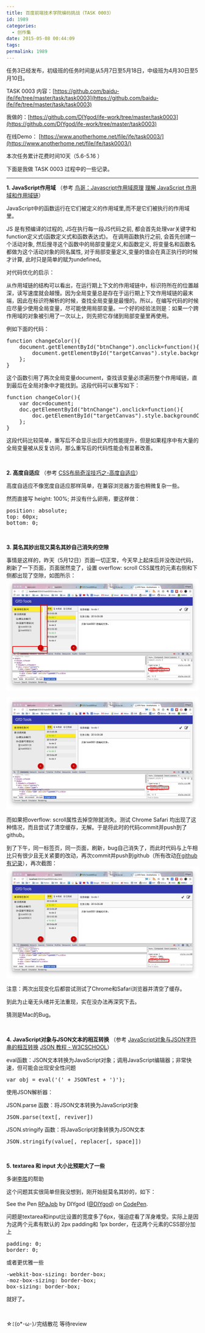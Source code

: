 ```yaml
---
title: 百度前端技术学院编码挑战（TASK 0003）
id: 1989
categories:
  - 创作集
date: 2015-05-08 00:44:09
tags:
permalink: 1989 
---
```


任务3已经发布，初级班的任务时间是从5月7日至5月18日，中级班为4月30日至5月10日。

TASK 0003 内容：[https://github.com/baidu-ife/ife/tree/master/task/task0003](https://github.com/baidu-ife/ife/tree/master/task/task0003)

我做的：[https://github.com/DIYgod/ife-work/tree/master/task0003](https://github.com/DIYgod/ife-work/tree/master/task0003)

在线Demo： [https://www.anotherhome.net/file/ife/task0003/](https://www.anotherhome.net/file/ife/task0003/)

本次任务累计花费时间10天（5.6-5.16 ）

下面是我做 TASK 0003 过程中的一些记录。<!--more-->

* * *

**1. JavaScript作用域** （参考 [鸟哥：Javascript作用域原理](http://www.laruence.com/2009/05/28/863.html) [理解 JavaScript 作用域和作用域链](http://www.cnblogs.com/lhb25/archive/2011/09/06/javascript-scope-chain.html)）

JavaScript中的函数运行在它们被定义的作用域里,而不是它们被执行的作用域里。

JS 是有预编译的过程的, JS在执行每一段JS代码之前, 都会首先处理var关键字和function定义式(函数定义式和函数表达式)。
在调用函数执行之前, 会首先创建一个活动对象, 然后搜寻这个函数中的局部变量定义,和函数定义, 将变量名和函数名都做为这个活动对象的同名属性, 对于局部变量定义,变量的值会在真正执行的时候才计算, 此时只是简单的赋为undefined。

对代码优化的启示：

从作用域链的结构可以看出，在运行期上下文的作用域链中，标识符所在的位置越深，读写速度就会越慢。因为全局变量总是存在于运行期上下文作用域链的最末端，因此在标识符解析的时候，查找全局变量是最慢的。所以，在编写代码的时候应尽量少使用全局变量，尽可能使用局部变量。一个好的经验法则是：如果一个跨作用域的对象被引用了一次以上，则先把它存储到局部变量里再使用。

例如下面的代码：
<pre class="lang:default decode:true ">function changeColor(){
    document.getElementById("btnChange").onclick=function(){
        document.getElementById("targetCanvas").style.backgroundColor="red";
    };
}</pre>
这个函数引用了两次全局变量document，查找该变量必须遍历整个作用域链，直到最后在全局对象中才能找到。这段代码可以重写如下：
<pre class="lang:default decode:true ">function changeColor(){
    var doc=document;
    doc.getElementById("btnChange").onclick=function(){
        doc.getElementById("targetCanvas").style.backgroundColor="red";
    };
}</pre>
这段代码比较简单，重写后不会显示出巨大的性能提升，但是如果程序中有大量的全局变量被从反复访问，那么重写后的代码性能会有显著改善。

&nbsp;

**2. 高度自适应** （参考 [CSS布局奇淫技巧之-高度自适应](http://www.cnblogs.com/2050/archive/2012/07/30/2615260.html)）

高度自适应不像宽度自适应那样简单，在兼容浏览器方面也稍微复杂一些。

然而直接写 height: 100%; 并没有什么卵用，要这样做：
<pre class="lang:default decode:true ">position: absolute;
top: 60px;
bottom: 0;</pre>
&nbsp;

**3\. 莫名其妙出现又莫名其妙自己消失的空隙**

事情是这样的，昨天（5月12日）页面一切正常，今天早上起床后并没改动代码，刷新了一下页面，页面居然变了，设置 overflow: scroll CSS属性的元素右侧和下侧都出现了空隙，如图所示：![](/images/ife-fold/task0003_1.png)

![](/images/ife-fold/task0003_2.png)

而如果把overflow: scroll属性去掉空隙就消失。测试 Chrome Safari 均出现了这种情况，而且尝试了清空缓存，无解。于是将此时的代码commit并push到了github。

到了下午，同一标签页，同一页面，刷新，bug自己消失了，而此时代码与上午相比只有很少且无关紧要的改动，再次commit并push到github（所有改动[在github有记录](https://github.com/DIYgod/ife-work/commit/df0e0bf051852bb1e4593c6dae3ff11cfa9c34ce)），再次截图：![](/images/ife-fold/task0003_3.png)

注意：两次出现变化后都尝试测试了Chrome和Safari浏览器并清空了缓存。

到此为止毫无头绪并无法重现，实在没办法再深究下去。

猜测是Mac的Bug。

&nbsp;

**4. JavaScript对象与JSON文本的相互转换** （参考 [JavaScript对象与JSON字符串的相互转换](http://blog.csdn.net/yaerfeng/article/details/7292000) [JSON 教程 - W3CSCHOOL](http://www.w3cschool.cc/json/json-tutorial.html)）

eval函数：JSON文本转换为JavaScript对象；调用JavaScript编辑器；非常快速，但可能会出现安全性问题
<pre class="lang:js decode:true">var obj = eval('(' + JSONTest + ')');</pre>
使用JSON解析器：

JSON.parse 函数：将JSON文本转换为JavaScript对象
<pre class="lang:js decode:true">JSON.parse(text[, reviver])</pre>
JSON.stringify 函数：将JavaScript对象转换为JSON文本
<pre class="lang:js decode:true">JSON.stringify(value[, replacer[, space]])</pre>
&nbsp;

**5. textarea 和 input 大小比预期大了一些**

多谢[李胜](http://www.lishengcn.cn/)的帮助

这个问题其实很简单但我没想到，刚开始挺莫名其妙的，如下：

See the Pen [RPaJpb](http://codepen.io/DIYgod/pen/RPaJpb/) by DIYgod ([@DIYgod](http://codepen.io/DIYgod)) on [CodePen](http://codepen.io).

<script src="//assets.codepen.io/assets/embed/ei.js" async=""></script>

问题是textarea和input比设置的宽度多了6px，强迫症看了浑身难受。实际上是因为这两个元素有默认的 2px padding和 1px border，在这两个元素的CSS部分加上
<pre class="lang:default decode:true ">padding: 0;
border: 0;</pre>
或者更优雅一些
<pre class="lang:default decode:true ">-webkit-box-sizing: border-box;
-moz-box-sizing: border-box;
box-sizing: border-box;</pre>
就好了。

&nbsp;

☆ﾐ(o*･ω･)ﾉ完结散花 等待review